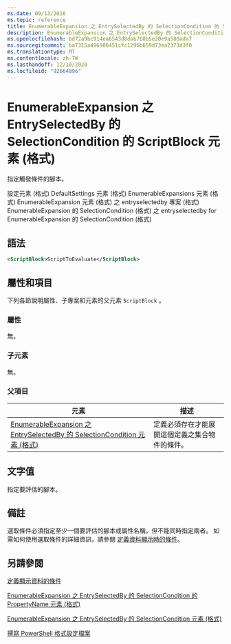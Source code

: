 ```yaml
---
ms.date: 09/13/2016
ms.topic: reference
title: EnumerableExpansion 之 EntrySelectedBy 的 SelectionCondition 的 ScriptBlock 元素 (格式)
description: EnumerableExpansion 之 EntrySelectedBy 的 SelectionCondition 的 ScriptBlock 元素 (格式)
ms.openlocfilehash: bd72a9bc914ea6543d8dab768b5e20e9a580ada7
ms.sourcegitcommit: ba7315a496986451cfc1296b659d73ea2373d3f0
ms.translationtype: MT
ms.contentlocale: zh-TW
ms.lasthandoff: 12/10/2020
ms.locfileid: "92664896"
---
```

# <a name="scriptblock-element-for-selectioncondition-for-entryselectedby-for-enumerableexpansion-format"></a>EnumerableExpansion 之 EntrySelectedBy 的 SelectionCondition 的 ScriptBlock 元素 (格式)

指定觸發條件的腳本。

設定元素 (格式) DefaultSettings 元素 (格式) EnumerableExpansions 元素 (格式) EnumerableExpansion 元素 (格式) 之 entryselectedby 專案 (格式) EnumerableExpansion 的 SelectionCondition (格式) 之 entryselectedby for EnumerableExpansion 的 SelectionCondition (格式) 

## <a name="syntax"></a>語法

```xml
<ScriptBlock>ScriptToEvaluate</ScriptBlock>
```

## <a name="attributes-and-elements"></a>屬性和項目

下列各節說明屬性、子專案和元素的父元素 `ScriptBlock` 。

### <a name="attributes"></a>屬性

無。

### <a name="child-elements"></a>子元素

無。

### <a name="parent-elements"></a>父項目

|元素|描述|
|-------------|-----------------|
|[EnumerableExpansion 之 EntrySelectedBy 的 SelectionCondition 元素 (格式)](./selectioncondition-element-for-entryselectedby-for-enumerableexpansion-format.md)|定義必須存在才能展開這個定義之集合物件的條件。|

## <a name="text-value"></a>文字值

指定要評估的腳本。

## <a name="remarks"></a>備註

選取條件必須指定至少一個要評估的腳本或屬性名稱，但不能同時指定兩者。 如需如何使用選取條件的詳細資訊，請參閱 [定義資料顯示時的條件](./defining-conditions-for-displaying-data.md)。

## <a name="see-also"></a>另請參閱

[定義顯示資料的條件](./defining-conditions-for-displaying-data.md)

[EnumerableExpansion 之 EntrySelectedBy 的 SelectionCondition 的 PropertyName 元素 (格式)](./propertyname-element-for-selectioncondition-for-entryselectedby-for-enumerableexpansion-format.md)

[EnumerableExpansion 之 EntrySelectedBy 的 SelectionCondition 元素 (格式)](./selectioncondition-element-for-entryselectedby-for-enumerableexpansion-format.md)

[撰寫 PowerShell 格式設定檔案](./writing-a-powershell-formatting-file.md)
